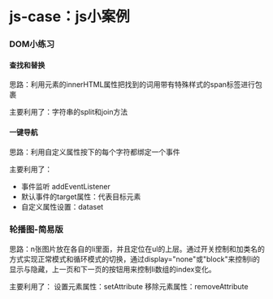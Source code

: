 # js-case：js小案例

### DOM小练习
#### 查找和替换

思路：利用元素的innerHTML属性把找到的词用带有特殊样式的span标签进行包裹

主要利用了：字符串的split和join方法

#### 一键导航

思路：利用自定义属性按下的每个字符都绑定一个事件

主要利用了：
- 事件监听 addEventListener
- 默认事件的target属性：代表目标元素
- 自定义属性设置：dataset

### 轮播图-简易版

思路：n张图片放在各自的li里面，并且定位在ul的上层。通过开关控制和加类名的方式实现正常模式和循环模式的切换，通过display="none"或"block"来控制li的显示与隐藏，上一页和下一页的按钮用来控制li数组的index变化。

主要利用了：
设置元素属性：setAttribute
移除元素属性：removeAttribute